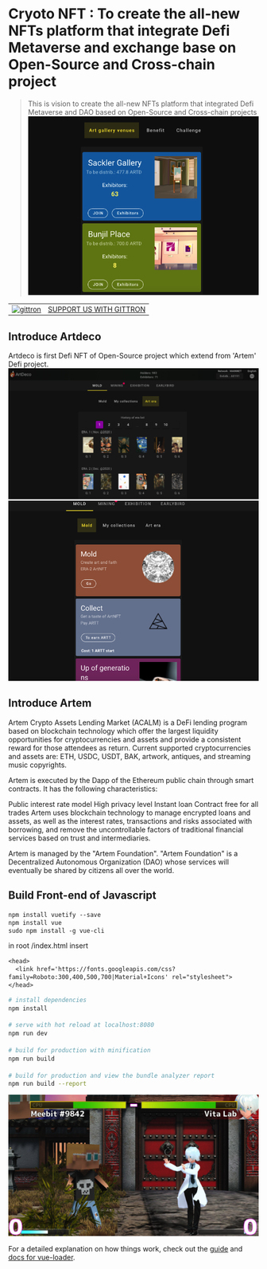 # Cryoto NFT : To create the all-new NFTs platform that integrate Defi Metaverse and exchange base on Open-Source and Cross-chain project

> This is vision to create the all-new NFTs platform that integrated Defi Metaverse and DAO based on Open-Source and Cross-chain projects
![image](https://github.com/MinfonTsai/Crypto_NFT/blob/main/artdco_3.png)

<table border="0"><tr>  <td><a href="https://gittron.me/bots/0x2c2ba714315de7625110400669dcb575"><img src="https://s3.amazonaws.com/od-flat-svg/0x2c2ba714315de7625110400669dcb575.png" alt="gittron" width="50"/></a></td><td><a href="https://gittron.me/bots/0x2c2ba714315de7625110400669dcb575">SUPPORT US WITH GITTRON</a></td></tr></table>

## Introduce Artdeco

Artdeco is first Defi NFT of Open-Source project which extend from 'Artem' Defi project.
![image](https://github.com/MinfonTsai/Crypto_NFT/blob/main/artdco_1.png)
![image](https://github.com/MinfonTsai/Crypto_NFT/blob/main/artdco_2.png)
## Introduce Artem

Artem Crypto Assets Lending Market (ACALM) is a DeFi lending program based on blockchain technology which offer the largest liquidity opportunities for cryptocurrencies and assets and provide a consistent reward for those attendees as return. Current supported cryptocurrencies and assets are: ETH, USDC, USDT, BAK, artwork, antiques, and streaming music copyrights.

Artem is executed by the Dapp of the Ethereum public chain through smart contracts. It has the following characteristics:

Public interest rate model
High privacy level
Instant loan
Contract free for all trades
Artem uses blockchain technology to manage encrypted loans and assets, as well as the interest rates, transactions and risks associated with borrowing, and remove the uncontrollable factors of traditional financial services based on trust and intermediaries.

Artem is managed by the "Artem Foundation". "Artem Foundation" is a Decentralized Autonomous Organization (DAO) whose services will eventually be shared by citizens all over the world.

  
## Build Front-end of Javascript
```
npm install vuetify --save
npm install vue
sudo npm install -g vue-cli
```
in root /index.html insert

```
<head>
  <link href='https://fonts.googleapis.com/css?family=Roboto:300,400,500,700|Material+Icons' rel="stylesheet">
</head>
```

``` bash
# install dependencies
npm install

# serve with hot reload at localhost:8080
npm run dev

# build for production with minification
npm run build

# build for production and view the bundle analyzer report
npm run build --report
```
![image](https://github.com/MinfonTsai/Crypto_NFT/blob/main/Snip20210518_1.png)

For a detailed explanation on how things work, check out the [guide](http://vuejs-templates.github.io/webpack/) and [docs for vue-loader](http://vuejs.github.io/vue-loader).
